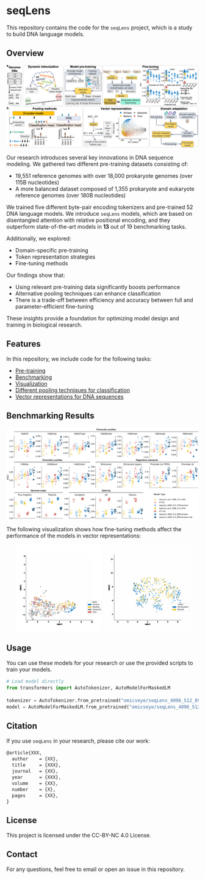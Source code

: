 # seqLens

This repository contains the code for the `seqLens` project, which is a study to build DNA language models.

## Overview
![](https://github.com/omicsEye/seqLens/blob/main/visualizations/plots/png/fig1_wide.png)

Our research introduces several key innovations in DNA sequence modeling. We gathered two different pre-training datasets consisting of:
- 19,551 reference genomes with over 18,000 prokaryote genomes (over 115B nucleotides)
- A more balanced dataset composed of 1,355 prokaryote and eukaryote reference genomes (over 180B nucleotides)

We trained five different byte-pair encoding tokenizers and pre-trained 52 DNA language models. We introduce `seqLens` models, which are based on disentangled attention with relative positional encoding, and they outperform state-of-the-art models in **13** out of 19 benchmarking tasks.

Additionally, we explored:
- Domain-specific pre-training
- Token representation strategies
- Fine-tuning methods

Our findings show that:
- Using relevant pre-training data significantly boosts performance
- Alternative pooling techniques can enhance classification
- There is a trade-off between efficiency and accuracy between full and parameter-efficient fine-tuning

These insights provide a foundation for optimizing model design and training in biological research.

## Features
In this repository, we include code for the following tasks:
- [Pre-training](https://github.com/omicsEye/seqLens/tree/main/train)
- [Benchmarking](https://github.com/omicsEye/seqLens/tree/main/benchmarking)
- [Visualization](https://github.com/omicsEye/seqLens/tree/main/visualizations)
- [Different pooling techniques for classification](https://github.com/omicsEye/seqLens/tree/main/classification_heads)
- [Vector representations for DNA sequences](https://github.com/omicsEye/seqLens/tree/main/vector_representation)

## Benchmarking Results
![Benchmarking Results](https://github.com/omicsEye/seqLens/blob/main/visualizations/plots/png/nt_esm_vs_deberta.png)

The following visualization shows how fine-tuning methods affect the performance of the models in vector representations:
<p align="center">
  <img src="https://github.com/omicsEye/seqLens/blob/main/visualizations/plots/gif/fourkingdoms_cls.gif" alt="Fine-tuning Effect" width="45%">
  <img src="https://github.com/omicsEye/seqLens/blob/main/visualizations/plots/gif/plasmids_cls.gif" alt="Fine-tuning Effect" width="45%">
</p>


## Usage
You can use these models for your research or use the provided scripts to train your models.

```python
# Load model directly
from transformers import AutoTokenizer, AutoModelForMaskedLM

tokenizer = AutoTokenizer.from_pretrained("omicseye/seqLens_4096_512_89M-at-base")
model = AutoModelForMaskedLM.from_pretrained("omicseye/seqLens_4096_512_89M-at-base")
```

## Citation
If you use `seqLens` in your research, please cite our work:
```
@article{XXX,
  author    = {XX},
  title     = {XXX},
  journal   = {XX},
  year      = {XXX},
  volume    = {XX},
  number    = {X},
  pages     = {XX},
}
```

## License
This project is licensed under the CC-BY-NC 4.0 License.

## Contact
For any questions, feel free to email or open an issue in this repository.

